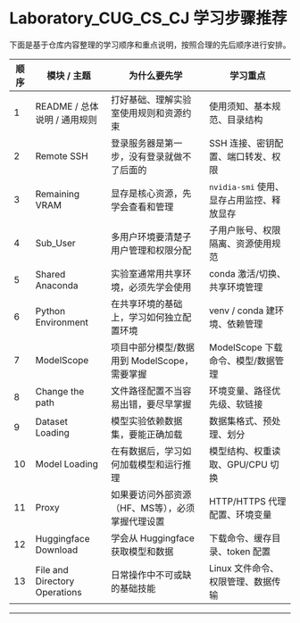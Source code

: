 # Laboratory_CUG_CS_CJ 学习步骤推荐

下面是基于仓库内容整理的学习顺序和重点说明，按照合理的先后顺序进行安排。

| 顺序 | 模块 / 主题 | 为什么要先学 | 学习重点 |
|------|-------------|--------------|----------|
| 1 | README / 总体说明 / 通用规则 | 打好基础、理解实验室使用规则和资源约束 | 使用须知、基本规范、目录结构 |
| 2 | Remote SSH | 登录服务器是第一步，没有登录就做不了后面的 | SSH 连接、密钥配置、端口转发、权限 |
| 3 | Remaining VRAM | 显存是核心资源，先学会查看和管理 | `nvidia-smi` 使用、显存占用监控、释放显存 |
| 4 | Sub_User | 多用户环境要清楚子用户管理和权限分配 | 子用户账号、权限隔离、资源使用规范 |
| 5 | Shared Anaconda | 实验室通常用共享环境，必须先学会使用 | conda 激活/切换、共享环境管理 |
| 6 | Python Environment | 在共享环境的基础上，学习如何独立配置环境 | venv / conda 建环境、依赖管理 |
| 7 | ModelScope | 项目中部分模型/数据用到 ModelScope，需要掌握 | ModelScope 下载命令、模型/数据管理 |
| 8 | Change the path | 文件路径配置不当容易出错，要尽早掌握 | 环境变量、路径优先级、软链接 |
| 9 | Dataset Loading | 模型实验依赖数据集，要能正确加载 | 数据集格式、预处理、划分 |
| 10 | Model Loading | 在有数据后，学习如何加载模型和运行推理 | 模型结构、权重读取、GPU/CPU 切换 |
| 11 | Proxy | 如果要访问外部资源（HF、MS等），必须掌握代理设置 | HTTP/HTTPS 代理配置、环境变量 |
| 12 | Huggingface Download | 学会从 Huggingface 获取模型和数据 | 下载命令、缓存目录、token 配置 |
| 13 | File and Directory Operations | 日常操作中不可或缺的基础技能 | Linux 文件命令、权限管理、数据传输 |

---
